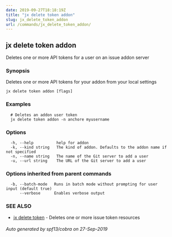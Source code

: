 ```yaml
---
date: 2019-09-27T18:18:19Z
title: "jx delete token addon"
slug: jx_delete_token_addon
url: /commands/jx_delete_token_addon/
---
```

## jx delete token addon

Deletes one or more API tokens for a user on an issue addon server

### Synopsis

Deletes one or more API tokens for your addon from your local settings

```
jx delete token addon [flags]
```

### Examples

```
  # Deletes an addon user token
  jx delete token addon -n anchore myusername
```

### Options

```
  -h, --help          help for addon
  -k, --kind string   The kind of addon. Defaults to the addon name if not specified
  -n, --name string   The name of the Git server to add a user
  -u, --url string    The URL of the Git server to add a user
```

### Options inherited from parent commands

```
  -b, --batch-mode   Runs in batch mode without prompting for user input (default true)
      --verbose      Enables verbose output
```

### SEE ALSO

* [jx delete token](/commands/jx_delete_token/)	 - Deletes one or more issue token resources

###### Auto generated by spf13/cobra on 27-Sep-2019
